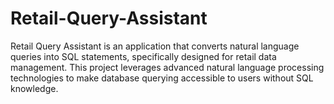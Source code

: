 # Retail-Query-Assistant
Retail Query Assistant is an application that converts natural language queries into SQL statements, specifically designed for retail data management. This project leverages advanced natural language processing technologies to make database querying accessible to users without SQL knowledge.
